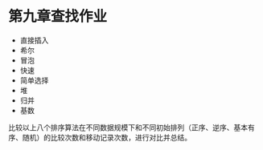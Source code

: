 # 第九章查找作业


- 直接插入
- 希尔
- 冒泡
- 快速
- 简单选择
- 堆
- 归并
- 基数

比较以上八个排序算法在不同数据规模下和不同初始排列（正序、逆序、基本有序、随机）的比较次数和移动记录次数，进行对比并总结。
